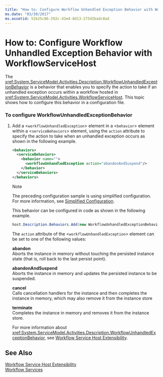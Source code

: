 ```yaml
---
title: "How to: Configure Workflow Unhandled Exception Behavior with WorkflowServiceHost"
ms.date: "03/30/2017"
ms.assetid: 51b25c86-292c-43e4-8d13-273d2badc8ad
---
```

# How to: Configure Workflow Unhandled Exception Behavior with WorkflowServiceHost
The <xref:System.ServiceModel.Activities.Description.WorkflowUnhandledExceptionBehavior> is a behavior that enables you to specify the action to take if an unhandled exception occurs within a workflow hosted in <xref:System.ServiceModel.Activities.WorkflowServiceHost>. This topic shows how to configure this behavior in a configuration file.  
  
### To configure WorkflowUnhandledExceptionBehavior  
  
1. Add a <`workflowUnhandledException`> element in a <`behavior`> element within a <`serviceBehaviors`> element, using the `action` attribute to specify the action to take when an unhandled exception occurs as shown in the following example.  
  
   ```xml  
   <behaviors>  
     <serviceBehaviors>  
       <behavior name="">  
         <workflowUnhandledException action="abandonAndSuspend"/>   
       </behavior>  
     </serviceBehaviors>  
   </behaviors>  
   ```  
  
   > [!NOTE]
   >  The preceding configuration sample is using simplified configuration. For more information, see [Simplified Configuration](../../../../docs/framework/wcf/simplified-configuration.md).  
  
    This behavior can be configured in code as shown in the following example.  
  
   ```csharp  
   host.Description.Behaviors.Add(new WorkflowUnhandledExceptionBehavior { Action = WorkflowUnhandledExceptionAction.AbandonAndSuspend });  
   ```  
  
    The `action` attribute of the <`workflowUnhandledException`> element can be set to one of the following values:  
  
    **abandon**  
    Aborts the instance in memory without touching the persisted instance state (that is, roll back to the last persist point).  
  
    **abandonAndSuspend**  
    Aborts the instance in memory and updates the persisted instance to be suspended.  
  
    **cancel**  
    Calls cancellation handlers for the instance and then completes the instance in memory, which may also remove it from the instance store  
  
    **terminate**  
    Completes the instance in memory and removes it from the instance store.  
  
    For more information about <xref:System.ServiceModel.Activities.Description.WorkflowUnhandledExceptionBehavior>, see [Workflow Service Host Extensibility](../../../../docs/framework/wcf/feature-details/workflow-service-host-extensibility.md).  
  
## See Also  
 [Workflow Service Host Extensibility](../../../../docs/framework/wcf/feature-details/workflow-service-host-extensibility.md)  
 [Workflow Services](../../../../docs/framework/wcf/feature-details/workflow-services.md)
